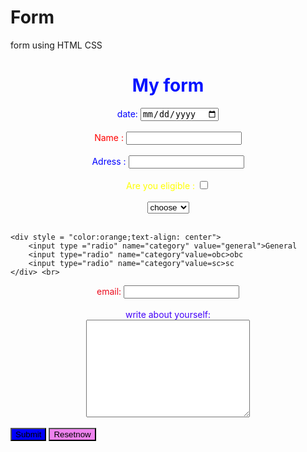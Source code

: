 # Form
form using HTML CSS
<!DOCTYPE html>
<html lang="en">
<head>
    <meta charset="UTF-8">
    <meta http-equiv="X-UA-Compatible" content="IE=edge">
    <meta name="viewport" content="width=<device-width>, initial-scale=1.0">
    <title>form </title>
</head>
<form action="" method="get"></form>


<body style="background-image:url(download.jpeg)" >
  <!-- <img src="download.jpeg" alt="" style="width: 550px; height:800pxS"> -->
    <h1 style ="color: rgb(0, 17, 255);text-align: center; " >My form</h1>
    
   <div style="color:blue; text-align: center;" >
        date: <input type="date" name="date">
 </div><br>
  <div style="color:red; text-align: center;"> 
       Name : <input type="text" name="name" id="name"></div> <br>
   <div style="color: blue ;text-align: center">
     Adress : <input type = "text" name = "address">
</div><br>
<div style="color: yellow;text-align: center">
     Are you eligible : <input type ="checkbox" name="eligible">
</div><br>
<div style="color:aquamarine;text-align: center">
    <select>
        <option name ="gender">choose</option>
       <option value = "male">male</option>
       <option value = "female">Female</option>
       <option value = "other">other</option>
    </select>
</div> <br>

    <div style = "color:orange;text-align: center">
        <input type ="radio" name="category" value="general">General
        <input type="radio" name="category"value=obc>obc
        <input type="radio" name="category"value=sc>sc
    </div> <br>
        
<div style="color: rgb(235, 11, 29);text-align: center">
     email: <input type ="email"name="myemail">
    </div> <br>
<div style="color: rgb(66, 0, 248);text-align: center;">
     write about yourself:<br> <textarea type ="text" name="mytext"cols="30" rows="10"></textarea>
</div> <br>
<div>
    <button type ="submit " value="submit" style="background-color: blue; ">Submit</button> 
    <button type ="reset " value="Resetnow" style=" background-color: violet; ">Resetnow </button>
</div>
    



</body>
</html>
